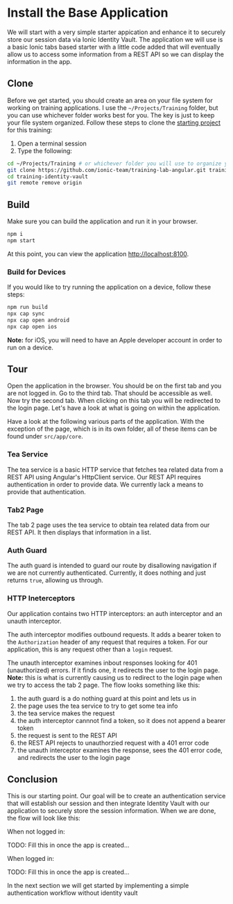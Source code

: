 # Install the Base Application

We will start with a very simple starter appication and enhance it to securely store our session data via Ionic Identity Vault. The application we will use is a basic Ionic tabs based starter with a little code added that will eventually allow us to access some information from a REST API so we can display the information in the app.

## Clone

Before we get started, you should create an area on your file system for working on training applications. I use the `~/Projects/Training` folder, but you can use whichever folder works best for you. The key is just to keep your file system organized. Follow these steps to clone the <a href="https://github.com/ionic-team/training-lab-angular">starting project</a> for this training:

1. Open a terminal session
1. Type the following:

```bash
cd ~/Projects/Training # or whichever folder you will use to organize your training projects
git clone https://github.com/ionic-team/training-lab-angular.git training-identity-vault
cd training-identity-vault
git remote remove origin
```

## Build

Make sure you can build the application and run it in your browser.

```bash
npm i
npm start
```

At this point, you can view the application <a href="http://localhost:8100" target="_blank">http://localhost:8100</a>.

### Build for Devices

If you would like to try running the application on a device, follow these steps:

```bash
npm run build
npx cap sync
npx cap open android
npx cap open ios
```

**Note:** for iOS, you will need to have an Apple developer account in order to run on a device.

## Tour

Open the application in the browser. You should be on the first tab and you are not logged in. Go to the third tab. That should be accessible as well. Now try the second tab. When clicking on this tab you will be redirected to the login page. Let's have a look at what is going on within the application.

Have a look at the following various parts of the application. With the exception of the page, which is in its own folder, all of these items can be found under `src/app/core`.

### Tea Service

The tea service is a basic HTTP service that fetches tea related data from a REST API using Angular's HttpClient service. Our REST API requires authentication in order to provide data. We currently lack a means to provide that authentication.

### Tab2 Page

The tab 2 page uses the tea service to obtain tea related data from our REST API. It then displays that information in a list.

### Auth Guard

The auth guard is intended to guard our route by disallowing navigation if we are not currently authenticated. Currently, it does nothing and just returns `true`, allowing us through.

### HTTP Ineterceptors

Our application contains two HTTP interceptors: an auth interceptor and an unauth interceptor.

The auth interceptor modifies outbound requests. It adds a bearer token to the `Authorization` header of any request that requires a token. For our application, this is any request other than a `login` request.

The unauth interceptor examines inbout responses looking for 401 (unauthorized) errors. If it finds one, it redirects the user to the login page. **Note:** this is what is currently causing us to redirect to the login page when we try to access the tab 2 page. The flow looks something like this:

1. the auth guard is a do nothing guard at this point and lets us in
1. the page uses the tea service to try to get some tea info
1. the tea service makes the request
1. the auth interceptor cannnot find a token, so it does not append a bearer token
1. the request is sent to the REST API
1. the REST API rejects to unauthorzied request with a 401 error code
1. the unauth interceptor examines the response, sees the 401 error code, and redirects the user to the login page

## Conclusion

This is our starting point. Our goal will be to create an authentication service that will establish our session and then integrate Identity Vault with our application to securely store the session information. When we are done, the flow will look like this:

When not logged in:

TODO: Fill this in once the app is created...

When logged in:

TODO: Fill this in once the app is created...

In the next section we will get started by implementing a simple authentication workflow without identity vault
